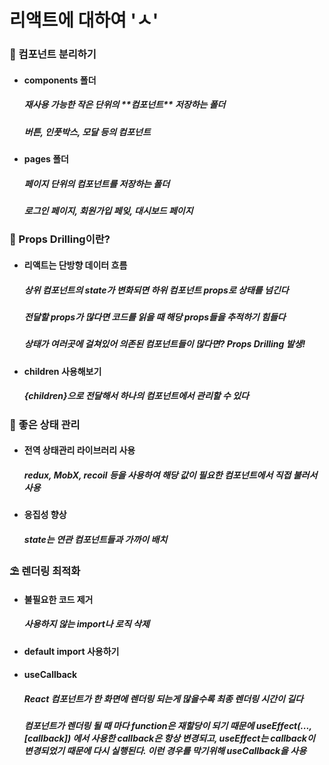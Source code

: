 # 리액트에 대하여 'ㅅ'

### 🐥 컴포넌트 분리하기 

  - <h4>components 폴더</h4>
    <h5>재사용 가능한 작은 단위의 **컴포넌트** 저장하는 폴더</h5>
    <h5>버튼, 인풋박스, 모달 등의 컴포넌트</h5>
  - <h4>pages 폴더</h4>
    <h5>페이지 단위의 컴포넌트를 저장하는 폴더</h5>
    <h5>로그인 페이지, 회원가입 페잊, 대시보드 페이지</h5> 
  
### 🍏 Props Drilling이란?

  - <h4>리액트는 단방향 데이터 흐름</h4>
    <h5>상위 컴포넌트의 state가 변화되면 하위 컴포넌트 props로 상태를 넘긴다</h5>
    <h5>전달할 props가 많다면 코드를 읽을 때 해당 props들을 추적하기 힘들다</h5>
    <h5>상태가 여러곳에 걸쳐있어 의존된 컴포넌트들이 많다면? Props Drilling 발생!</h5>
  - <h4>children 사용해보기</h4>
    <h5>{children}으로 전달해서 하나의 컴포넌트에서 관리할 수 있다</h5>
    

### 🍎 좋은 상태 관리
  - <h4>전역 상태관리 라이브러리 사용</h4>
    <h5>redux, MobX, recoil 등을 사용하여 해당 값이 필요한 컴포넌트에서 직접 불러서 사용</h5>
  - <h4>응집성 향상</h4>
    <h5>state는 연관 컴포넌트들과 가까이 배치</h5>
    

### ⛱️ 렌더링 최적화
  - <h4>불필요한 코드 제거</h4>
    <h5>사용하지 않는 import나 로직 삭제</h5>
  - <h4>default import 사용하기</h4>
  - <h4>useCallback</h4>
    <h5>React 컴포넌트가 한 화면에 렌더링 되는게 많을수록 최종 렌더링 시간이 길다</h5>
    <h5>컴포넌트가 렌더링 될 때 마다 function은 재할당이 되기 때문에 useEffect(..., [callback]) 에서 사용한 callback은 항상 변경되고, useEffect는 callback이 변경되었기 때문에 다시 실행된다. 이런 경우를 막기위해 useCallback을 사용</h5>
